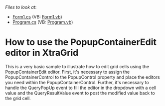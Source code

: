 <!-- default file list -->
*Files to look at*:

* [Form1.cs](./CS/WindowsFormsApplication7/Form1.cs) (VB: [Form1.vb](./VB/WindowsFormsApplication7/Form1.vb))
* [Program.cs](./CS/WindowsFormsApplication7/Program.cs) (VB: [Program.vb](./VB/WindowsFormsApplication7/Program.vb))
<!-- default file list end -->
# How to use the PopupContainerEdit editor in XtraGrid


<p>This is a very basic sample to illustrate how to edit grid cells using the PopupContainerEdit editor. First, it's necessary to assign the PopupContainerControl to the PopupControl property and place the editors you need within the PopupContainerControl. Further, it's necessary to handle the QueryPopUp event to fill the editor in the dropdown with a cell value and the QueryResultValue event to post the modified value back to the grid cell.</p>

<br/>


